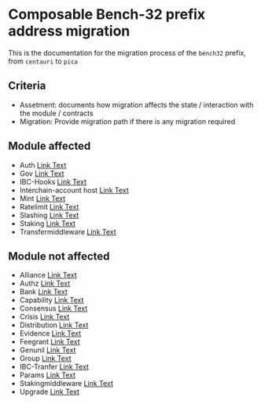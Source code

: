 # Composable Bench-32 prefix address migration

This is the documentation for the migration process of the `bench32` prefix, from `centauri` to `pica`

## Criteria

- Assetment: documents how migration affects the state / interaction with the module / contracts
- Migration: Provide migration path if there is any migration required

## Module affected
- Auth [Link Text](./auth/assessment.md)
- Gov [Link Text](./gov/assessment.md)
- IBC-Hooks [Link Text](./ibc-hooks/assessment.md)
- Interchain-account host [Link Text](./icahost/assessment.md)
- Mint [Link Text](./mint/assessment.md)
- Ratelimit [Link Text](./ratelimit/assessment.md)
- Slashing [Link Text](./slashing/assessment.md)
- Staking [Link Text](./staking/assessment.md)
- Transfermiddleware [Link Text](./transfermiddleware/assessment.md)

## Module not affected
- Alliance [Link Text](./alliance/assessment.md)
- Authz [Link Text](./authz/assessment.md)
- Bank [Link Text](./bank/assessment.md)
- Capability [Link Text](./capability/assessment.md)
- Consensus [Link Text](./consensus/assessment.md)
- Crisis [Link Text](./crisis/assessment.md)
- Distribution [Link Text](./distribution/assessment.md)
- Evidence [Link Text](./evidence/assessment.md)
- Feegrant [Link Text](./feegrant/assessment.md)
- Genunil [Link Text](./genunil/assessment.md)
- Group [Link Text](./group/assessment.md)
- IBC-Tranfer [Link Text](./ibc-transfer/assessment.md)
- Params [Link Text](./params/assessment.md)
- Stakingmiddleware [Link Text](./stakingmiddleware/assessment.md)
- Upgrade [Link Text](./upgrade/assessment.md)